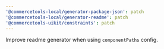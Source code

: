 ```yaml
---
'@commercetools-local/generator-package-json': patch
'@commercetools-local/generator-readme': patch
'@commercetools-uikit/constraints': patch
---
```


Improve readme generator when using `componentPaths` config.
